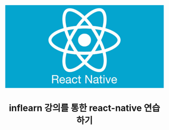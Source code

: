 <div align="center">
  <img src="images/react-native.jpg">
</div>
<h1 align="center">inflearn 강의를 통한 react-native 연습하기</h1>